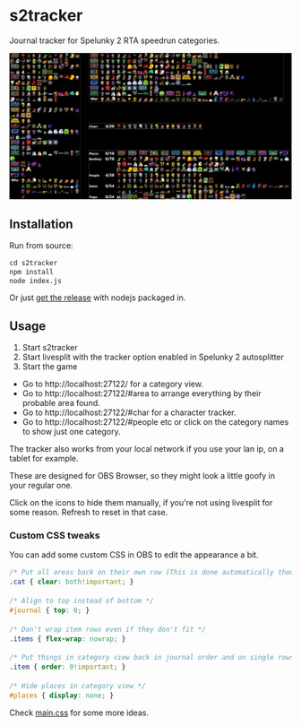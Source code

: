 # s2tracker
Journal tracker for Spelunky 2 RTA speedrun categories.

![s2tracker.png](s2tracker.png "Comes in many shapes and sizes")

## Installation
Run from source:
```
cd s2tracker
npm install
node index.js
```
Or just [get the release](https://github.com/Dregu/s2tracker/releases/latest) with nodejs packaged in.

## Usage

1. Start s2tracker
2. Start livesplit with the tracker option enabled in Spelunky 2 autosplitter
3. Start the game

- Go to http://localhost:27122/ for a category view.
- Go to http://localhost:27122/#area to arrange everything by their probable area found.
- Go to http://localhost:27122/#char for a character tracker.
- Go to http://localhost:27122/#people etc or click on the category names to show just one category.

The tracker also works from your local network if you use your lan ip, on a tablet for example.

These are designed for OBS Browser, so they might look a little goofy in your regular one.

Click on the icons to hide them manually, if you're not using livesplit for some reason. Refresh to reset in that case.

### Custom CSS tweaks
You can add some custom CSS in OBS to edit the appearance a bit.
```css
/* Put all areas back on their own row (This is done automatically though when width < 800px) */
.cat { clear: both!important; }

/* Align to top instead of bottom */
#journal { top: 0; }

/* Don't wrap item rows even if they don't fit */
.items { flex-wrap: nowrap; }

/* Put things in category view back in journal order and on single rows */
.item { order: 0!important; }

/* Hide places in category view */
#places { display: none; }
```
Check [main.css](https://github.com/Dregu/s2tracker/blob/master/static/main.css) for some more ideas.
